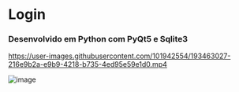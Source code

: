 # Login
### Desenvolvido em Python com PyQt5 e Sqlite3



https://user-images.githubusercontent.com/101942554/193463027-216e9b2a-e9b9-4218-b735-4ed95e59e1d0.mp4



![image](https://user-images.githubusercontent.com/101942554/193463006-239a2216-11fd-4545-899c-3cc20aa9e13a.png)

